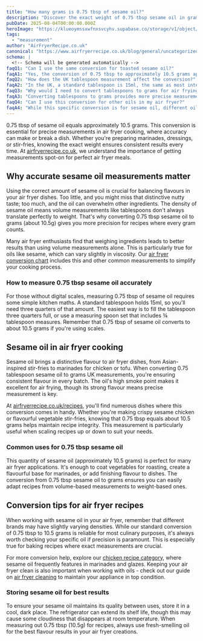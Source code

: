 ```yaml
---
title: "How many grams is 0.75 tbsp of sesame oil?"
description: "Discover the exact weight of 0.75 tbsp sesame oil in grams for perfect air fryer recipes every time. Get the conversion now!"
pubDate: 2025-08-04T00:00:00.000Z
heroImage: "https://klueoymssxwfnxsvcyhv.supabase.co/storage/v1/object/public/Shmucket/how-many-grams-is-0-75-tbsp-of-sesame-oil.webp"
tags:
  - "measurement"
author: "AirFryerRecipe.co.uk"
canonical: "https://www.airfryerrecipe.co.uk/blog/general/uncategorized/how-many-grams-is-0-75-tbsp-of-sesame-oil"
schema: |
  <!-- Schema will be generated automatically -->
faqQ1: "Can I use the same conversion for toasted sesame oil?"
faqA1: "Yes, the conversion of 0.75 tbsp to approximately 10.5 grams applies to both regular and toasted sesame oil. However, toasted sesame oil has a more intense flavour, so you might want to use slightly less than the full 0.75 tbsp measurement in some recipes."
faqQ2: "How does the UK tablespoon measurement affect the conversion?"
faqA2: "In the UK, a standard tablespoon is 15ml, the same as most international measurements. This means our conversion of 0.75 UK tbsp sesame oil to 10.5 grams is consistent with global standards. Always use proper measuring spoons for accuracy in your air fryer recipes."
faqQ3: "Why would I need to convert tablespoons to grams for air frying?"
faqA3: "Converting tablespoons to grams provides more precise measurements, especially important in air frying where small quantities can significantly affect results. Weighing ingredients like sesame oil ensures consistent flavour and texture in your air fryer dishes every time you cook."
faqQ4: "Can I use this conversion for other oils in my air fryer?"
faqA4: "While this specific conversion is for sesame oil, different oils have varying densities. For example, 0.75 tbsp of olive oil weighs about 10 grams, while the same amount of coconut oil would be approximately 9 grams. Always check specific conversions for different oils when preparing air fryer recipes."
---
```

<p>0.75 tbsp of sesame oil equals approximately 10.5 grams. This conversion is essential for precise measurements in air fryer cooking, where accuracy can make or break a dish. Whether you're preparing marinades, dressings, or stir-fries, knowing the exact weight ensures consistent results every time. At <a href=https://www.airfryerrecipe.co.uk>airfryerrecipe.co.uk</a>, we understand the importance of getting measurements spot-on for perfect air fryer meals.</p>

<h2>Why accurate sesame oil measurements matter</h2>
<p>Using the correct amount of sesame oil is crucial for balancing flavours in your air fryer dishes. Too little, and you might miss that distinctive nutty taste; too much, and the oil can overwhelm other ingredients. The density of sesame oil means volume measurements like tablespoons don't always translate perfectly to weight. That's why converting 0.75 tbsp sesame oil to grams (about 10.5g) gives you more precision for recipes where every gram counts.</p>

<p>Many air fryer enthusiasts find that weighing ingredients leads to better results than using volume measurements alone. This is particularly true for oils like sesame, which can vary slightly in viscosity. Our <a href=https://www.airfryerrecipe.co.uk/air-fryer-conversion-chart>air fryer conversion chart</a> includes this and other common measurements to simplify your cooking process.</p>

<h3>How to measure 0.75 tbsp sesame oil accurately</h3>
<p>For those without digital scales, measuring 0.75 tbsp of sesame oil requires some simple kitchen maths. A standard tablespoon holds 15ml, so you'll need three quarters of that amount. The easiest way is to fill the tablespoon three quarters full, or use a measuring spoon set that includes ¾ tablespoon measures. Remember that 0.75 tbsp of sesame oil converts to about 10.5 grams if you're using scales.</p>

<h2>Sesame oil in air fryer cooking</h2>
<p>Sesame oil brings a distinctive flavour to air fryer dishes, from Asian-inspired stir-fries to marinades for chicken or tofu. When converting 0.75 tablespoon sesame oil to grams UK measurements, you're ensuring consistent flavour in every batch. The oil's high smoke point makes it excellent for air frying, though its strong flavour means precise measurement is key.</p>

<p>At <a href=https://www.airfryerrecipe.co.uk/recipes>airfryerrecipe.co.uk/recipes</a>, you'll find numerous dishes where this conversion comes in handy. Whether you're making crispy sesame chicken or flavourful vegetable stir-fries, knowing that 0.75 tbsp equals about 10.5 grams helps maintain recipe integrity. This measurement is particularly useful when scaling recipes up or down to suit your needs.</p>

<h3>Common uses for 0.75 tbsp sesame oil</h3>
<p>This quantity of sesame oil (approximately 10.5 grams) is perfect for many air fryer applications. It's enough to coat vegetables for roasting, create a flavourful base for marinades, or add finishing flavour to dishes. The conversion from 0.75 tbsp sesame oil to grams ensures you can easily adapt recipes from volume-based measurements to weight-based ones.</p>

<h2>Conversion tips for air fryer recipes</h2>
<p>When working with sesame oil in your air fryer, remember that different brands may have slightly varying densities. While our standard conversion of 0.75 tbsp to 10.5 grams is reliable for most culinary purposes, it's always worth checking your specific oil if precision is paramount. This is especially true for baking recipes where exact measurements are crucial.</p>

<p>For more conversion help, explore our <a href=https://www.airfryerrecipe.co.uk/recipe-category/chicken>chicken recipe category</a>, where sesame oil frequently features in marinades and glazes. Keeping your air fryer clean is also important when working with oils - check out our guide on <a href=https://www.airfryerrecipe.co.uk/air-fryer-cleaner>air fryer cleaning</a> to maintain your appliance in top condition.</p>

<h3>Storing sesame oil for best results</h3>
<p>To ensure your sesame oil maintains its quality between uses, store it in a cool, dark place. The refrigerator can extend its shelf life, though this may cause some cloudiness that disappears at room temperature. When measuring out 0.75 tbsp (10.5g) for recipes, always use fresh-smelling oil for the best flavour results in your air fryer creations.</p>
